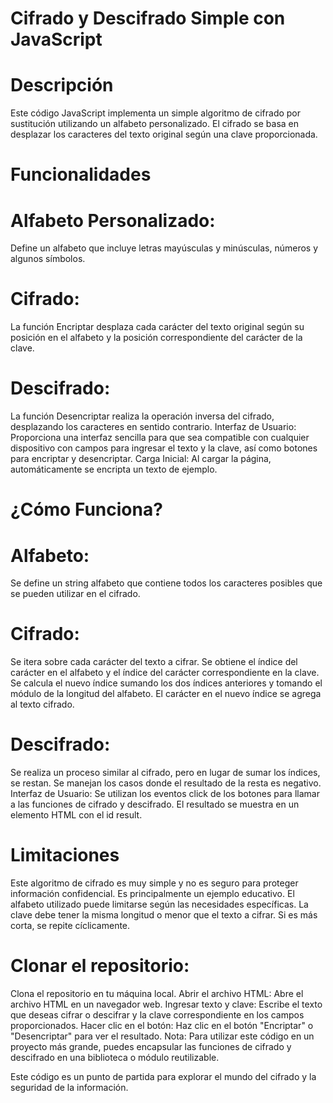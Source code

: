 #  Cifrado y Descifrado Simple con JavaScript
# Descripción
Este código JavaScript implementa un simple algoritmo de cifrado por sustitución utilizando un alfabeto personalizado. El cifrado se basa en desplazar los caracteres del texto original según una clave proporcionada.
#  Funcionalidades
# Alfabeto Personalizado: 
Define un alfabeto que incluye letras mayúsculas y minúsculas, números y algunos símbolos.
# Cifrado: 
La función Encriptar desplaza cada carácter del texto original según su posición en el alfabeto y la posición correspondiente del carácter de la clave.
# Descifrado:
La función Desencriptar realiza la operación inversa del cifrado, desplazando los caracteres en sentido contrario.
Interfaz de Usuario: Proporciona una interfaz sencilla para que sea compatible con cualquier dispositivo con campos para ingresar el texto y la clave, así como botones para encriptar y desencriptar.
Carga Inicial: Al cargar la página, automáticamente se encripta un texto de ejemplo.
# ¿Cómo Funciona?
# Alfabeto:
Se define un string alfabeto que contiene todos los caracteres posibles que se pueden utilizar en el cifrado.
# Cifrado:
Se itera sobre cada carácter del texto a cifrar.
Se obtiene el índice del carácter en el alfabeto y el índice del carácter correspondiente en la clave.
Se calcula el nuevo índice sumando los dos índices anteriores y tomando el módulo de la longitud del alfabeto.
El carácter en el nuevo índice se agrega al texto cifrado.
# Descifrado:
Se realiza un proceso similar al cifrado, pero en lugar de sumar los índices, se restan. Se manejan los casos donde el resultado de la resta es negativo.
Interfaz de Usuario:
Se utilizan los eventos click de los botones para llamar a las funciones de cifrado y descifrado.
El resultado se muestra en un elemento HTML con el id result.
# Limitaciones
Este algoritmo de cifrado es muy simple y no es seguro para proteger información confidencial. Es principalmente un ejemplo educativo. El alfabeto utilizado puede limitarse según las necesidades específicas. La clave debe tener la misma longitud o menor que el texto a cifrar. Si es más corta, se repite cíclicamente.
# Clonar el repositorio: 
Clona el repositorio en tu máquina local.
Abrir el archivo HTML: Abre el archivo HTML en un navegador web.
Ingresar texto y clave: Escribe el texto que deseas cifrar o descifrar y la clave correspondiente en los campos proporcionados.
Hacer clic en el botón: Haz clic en el botón "Encriptar" o "Desencriptar" para ver el resultado.
Nota: Para utilizar este código en un proyecto más grande, puedes encapsular las funciones de cifrado y descifrado en una biblioteca o módulo reutilizable.

Este código es un punto de partida para explorar el mundo del cifrado y la seguridad de la información.
